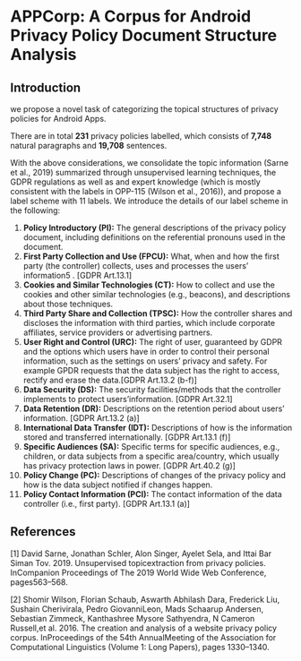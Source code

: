 ﻿# APPCorp: A Corpus for Android Privacy Policy Document Structure Analysis

## Introduction

we propose a novel task of categorizing the topical structures of privacy policies for Android Apps.

There are in total **231** privacy policies labelled, which consists of **7,748** natural paragraphs and **19,708** sentences.

With the above considerations, we consolidate the topic information (Sarne et al., 2019) summarized through unsupervised learning techniques, the GDPR regulations as well as and expert knowledge (which is mostly consistent with the labels in OPP-115 (Wilson et al., 2016)), and propose a label scheme with 11 labels. We introduce the details of our label scheme in the following:

1.  **Policy Introductory (PI):** The general descriptions of the privacy policy document, including definitions on the referential pronouns used in the document.
2.  **First Party Collection and Use (FPCU):** What, when and how the first party (the controller) collects, uses and processes the users’ information5 . [GDPR Art.13.1]
3.  **Cookies and Similar Technologies (CT):** How to collect and use the cookies and other similar technologies (e.g., beacons), and descriptions about those techniques.
4.  **Third Party Share and Collection (TPSC):** How the controller shares and discloses the information with third parties, which include corporate affiliates, service providers or advertising partners.
5.  **User Right and Control (URC):** The right of user, guaranteed by GDPR and the options which users have in order to control their personal information, such as the settings on users’ privacy and safety. For example GPDR requests that the data subject has the right to access, rectify and erase the data.[GDPR Art.13.2 (b-f)]
6.  **Data Security (DS):** The security facilities/methods that the controller implements to protect users’information. [GDPR Art.32.1]
7.  **Data Retention (DR):** Descriptions on the retention period about users’ information. [GDPR Art.13.2 (a)]
8.  **International Data Transfer (IDT):** Descriptions of how is the information stored and transferred internationally. [GDPR Art.13.1 (f)] 
9.  **Specific Audiences (SA):** Specific terms for specific audiences, e.g., children, or data subjects from a specific area/country, which usually has privacy protection laws in power. [GDPR Art.40.2 (g)]
10.  **Policy Change (PC):** Descriptions of changes of the privacy policy and how is the data subject notified if changes happen.
11.  **Policy Contact Information (PCI):** The contact information of the data controller (i.e., first party). [GDPR Art.13.1 (a)]


## References
[1] David Sarne,  Jonathan Schler,  Alon Singer,  Ayelet Sela,  and Ittai Bar Siman Tov.   2019.   Unsupervised topicextraction from privacy policies.  InCompanion Proceedings of The 2019 World Wide Web Conference, pages563–568.

[2] Shomir  Wilson,  Florian  Schaub,  Aswarth  Abhilash  Dara,  Frederick  Liu,  Sushain  Cherivirala,  Pedro  GiovanniLeon, Mads Schaarup Andersen, Sebastian Zimmeck, Kanthashree Mysore Sathyendra, N Cameron Russell,et al.  2016.  The creation and analysis of a website privacy policy corpus.  InProceedings of the 54th AnnualMeeting of the Association for Computational Linguistics (Volume 1: Long Papers), pages 1330–1340.